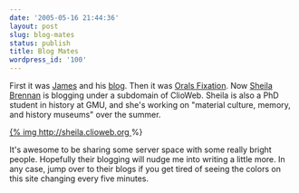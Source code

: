 ```yaml
---
date: '2005-05-16 21:44:36'
layout: post
slug: blog-mates
status: publish
title: Blog Mates
wordpress_id: '100'
---
```


First it was [James](http://jameshalabuk.net) and his [blog](http://jameshalabuk.net/blog/). Then it was [Orals Fixation](http://jameshalabuk.net/wordpress/). Now [Sheila Brennan](http://sheila.clioweb.org) is blogging under a subdomain of ClioWeb. Sheila is also a PhD student in history at GMU, and she's working on "material culture, memory, and history museums" over the summer.

[{% img http://sheila.clioweb.org ](/i/sheila_screen.jpg) %}


It's awesome to be sharing some server space with some really bright people. Hopefully their blogging will nudge me into writing a little more. In any case, jump over to their blogs if you get tired of seeing the colors on this site changing every five minutes.
